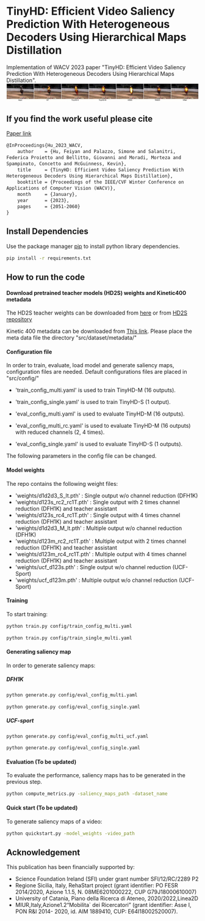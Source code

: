 # TinyHD: Efficient Video Saliency Prediction With Heterogeneous Decoders Using Hierarchical Maps Distillation
Implementation of WACV 2023 paper "TinyHD: Efficient Video Saliency Prediction With Heterogeneous Decoders Using Hierarchical Maps Distillation".
![](example1.gif)
## If you find the work useful please cite
[Paper link](https://openaccess.thecvf.com/content/WACV2023/papers/Hu_TinyHD_Efficient_Video_Saliency_Prediction_With_Heterogeneous_Decoders_Using_Hierarchical_WACV_2023_paper.pdf)

````
@InProceedings{Hu_2023_WACV,
    author    = {Hu, Feiyan and Palazzo, Simone and Salanitri, Federica Proietto and Bellitto, Giovanni and Moradi, Morteza and Spampinato, Concetto and McGuinness, Kevin},
    title     = {TinyHD: Efficient Video Saliency Prediction With Heterogeneous Decoders Using Hierarchical Maps Distillation},
    booktitle = {Proceedings of the IEEE/CVF Winter Conference on Applications of Computer Vision (WACV)},
    month     = {January},
    year      = {2023},
    pages     = {2051-2060}
}
````

## Install Dependencies

Use the package manager [pip](https://pip.pypa.io/en/stable/) to install python library dependencies.
```bash
pip install -r requirements.txt
```

## How to run the code
#### Download pretrained teacher models (HD2S) weights and Kinetic400 metadata
The HD2S teacher weights can be downloaded from [here](https://studentiunict-my.sharepoint.com/:u:/g/personal/uni307680_studium_unict_it/EVyDIERfwcdOnAF84v1b1VQBlDNxxhOdI-nAIafqwVV7Lg?download=1) or from [HD2S repository](https://github.com/perceivelab/hd2s)

Kinetic 400 metadata can be downloaded from [This link](https://drive.google.com/file/d/17B0KnCumwsJzWh7GcSVCRe_J5kUYi9tH/view?usp=share_link). Please place the meta data file the directory "src/dataset/metadata/"

#### Configuration file
In order to train, evaluate, load model and generate saliency maps, configuration files are needed. Default configurations files are placed in "src/config/"
+ 'train_config_multi.yaml' is used to train TinyHD-M (16 outputs).
+ 'train_config_single.yaml' is used to train TinyHD-S (1 output).

+ 'eval_config_multi.yaml' is used to evaluate TinyHD-M (16 outputs).
+ 'eval_config_multi_rc.yaml' is used to evaluate TinyHD-M (16 outputs) with reduced channels (2, 4 times).
+ 'eval_config_single.yaml' is used to evaluate TinyHD-S (1 outputs).

The following parameters in the config file can be changed.

#### Model weights
The repo contains the following weight files:
+ 'weights/d1d2d3_S_lt.pth' : Single output w/o channel reduction (DFH1K)
+ 'weights/d123s_rc2_rc1T.pth' : Single output with 2 times channel reduction (DFH1K) and teacher assistant
+ 'weights/d123s_rc4_rc1T.pth' : Single output with 4 times channel reduction (DFH1K) and teacher assistant
+ 'weights/d1d2d3_M_lt.pth' : Multiple output w/o channel reduction (DFH1K)
+ 'weights/d123m_rc2_rc1T.pth' : Multiple output with 2 times channel reduction (DFH1K) and teacher assistant
+ 'weights/d123m_rc4_rc1T.pth' : Multiple output with 4 times channel reduction (DFH1K) and teacher assistant
+ 'weights/ucf_d123s.pth' : Single output w/o channel reduction (UCF-Sport)
+ 'weights/ucf_d123m.pth' : Multiple output w/o channel reduction (UCF-Sport)

#### Training
To start training:
```bash
python train.py config/train_config_multi.yaml
```

```bash
python train.py config/train_single_multi.yaml
```

#### Generating saliency map
In order to generate saliency maps:
##### DFH1K
```bash
python generate.py config/eval_config_multi.yaml
```

```bash
python generate.py config/eval_config_single.yaml
```
##### UCF-sport
```bash
python generate.py config/eval_config_multi_ucf.yaml
```

```bash
python generate.py config/eval_config_single.yaml
```

#### Evaluation (To be updated)
To evaluate the performance, saliency maps has to be generated in the previous step.
```bash
python compute_metrics.py -saliency_maps_path -dataset_name
```

#### Quick start (To be updated)
To generate saliency maps of a video:
```bash
python quickstart.py -model_weights -video_path
```

## Acknowledgement
This publication has been financially supported by:
+ Science Foundation Ireland (SFI) under grant number SFI/12/RC/2289 P2
+ Regione Sicilia, Italy, RehaStart project (grant identifier: PO FESR 2014/2020, Azione 1.1.5, N. 08ME6201000222, CUP G79J18000610007)
+ University of Catania, Piano della Ricerca di Ateneo, 2020/2022,Linea2D
+ MIUR,Italy,Azione1.2“Mobilita` dei Ricercatori” (grant identifier: Asse I, PON R&I 2014- 2020, id. AIM 1889410, CUP: E64I18002520007).